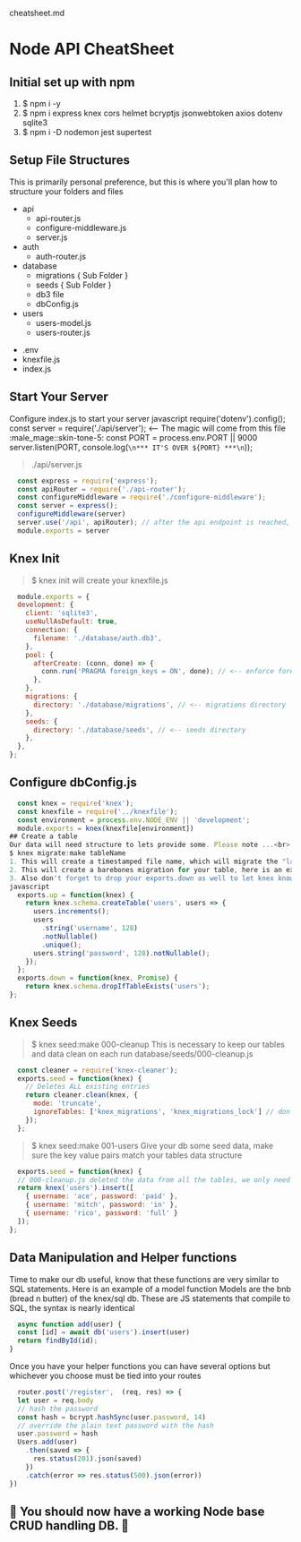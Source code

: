 cheatsheet.md
# Node API CheatSheet

## Initial set up with npm
1. $ npm i -y
2. $ npm i express knex cors helmet bcryptjs jsonwebtoken axios dotenv sqlite3
3. $ npm i -D nodemon jest supertest

## Setup File Structures  
This is primarily personal preference, but this is where you'll plan how to structure your folders and files
* api
  * api-router.js
  * configure-middleware.js
  * server.js
* auth
  * auth-router.js
* database
  * migrations { Sub Folder } 
  * seeds { Sub Folder }
  * db3 file
  * dbConfig.js
* users 
  * users-model.js
  * users-router.js
- .env
- knexfile.js
- index.js
## Start Your Server
Configure index.js to start your server
javascript
  require('dotenv').config();
  const server = require('./api/server'); <-- The magic will come from this file :male_mage::skin-tone-5:
  const PORT = process.env.PORT || 9000
  server.listen(PORT, console.log(`\n*** IT'S OVER ${PORT} ***\n`));
> ./api/server.js
```javascript
  const express = require('express');
  const apiRouter = require('./api-router');
  const configureMiddleware = require('./configure-middleware'); 
  const server = express();
  configureMiddleware(server)
  server.use('/api', apiRouter); // after the api endpoint is reached, activate "apiRouter"
  module.exports = server
```
## Knex Init
> $ knex init will create your knexfile.js
```javascript
  module.exports = {
  development: {
    client: 'sqlite3',
    useNullAsDefault: true,
    connection: {
      filename: './database/auth.db3',
    },
    pool: {
      afterCreate: (conn, done) => {
        conn.run('PRAGMA foreign_keys = ON', done); // <-- enforce foreign keys :key:
      },
    },
    migrations: {
      directory: './database/migrations', // <-- migrations directory 
    },
    seeds: {
      directory: './database/seeds', // <-- seeds directory 
    },
  },
};
```

## Configure dbConfig.js
```javascript
  const knex = require('knex');
  const knexfile = require('../knexfile');
  const environment = process.env.NODE_ENV || 'development';
  module.exports = knex(knexfile[environment])
## Create a table
Our data will need structure to lets provide some. Please note ...<br>
$ knex migrate:make tableName
1. This will create a timestamped file name, which will migrate the "latest" when we run migrations
2. This will create a barebones migration for your table, here is an example of a users table with a username and password column
3. Also don't forget to drop your exports.down as well to let knex know which table to delete.
javascript
  exports.up = function(knex) {
    return knex.schema.createTable('users', users => {
      users.increments();
      users
        .string('username', 128)
        .notNullable()
        .unique();
      users.string('password', 128).notNullable();
    });
  };
  exports.down = function(knex, Promise) {
    return knex.schema.dropIfTableExists('users');
};
```

## Knex Seeds
> $ knex seed:make 000-cleanup
This is necessary to keep our tables and data clean on each run
database/seeds/000-cleanup.js
```javascript
  const cleaner = require('knex-cleaner');
  exports.seed = function(knex) {
    // Deletes ALL existing entries
    return cleaner.clean(knex, {
      mode: 'truncate',
      ignoreTables: ['knex_migrations', 'knex_migrations_lock'] // don't empty migration tables <--
    });
  };
```

> $ knex seed:make 001-users
Give your db some seed data, make sure the key value pairs match your tables data structure
```javascript
  exports.seed = function(knex) {
  // 000-cleanup.js deleted the data from all the tables, we only need to insert the data
  return knex('users').insert([
    { username: 'ace', password: 'paid' },
    { username: 'mitch', password: 'in' },
    { username: 'rico', password: 'full' }
  ]);
};
```
## Data Manipulation and Helper functions
Time to make our db useful, know that these functions are very similar to SQL statements. Here is an example of a model function
Models are the bnb (bread n butter) of the knex/sql db. These are JS statements that compile to SQL, the syntax is nearly identical
```javascript
  async function add(user) {
  const [id] = await db('users').insert(user)
  return findById(id);
}
```
Once you have your helper functions you can have several options but whichever you choose must be tied into your routes
```javascript
  router.post('/register',  (req, res) => {
  let user = req.body
  // hash the password
  const hash = bcrypt.hashSync(user.password, 14)
  // override the plain text password with the hash
  user.password = hash
  Users.add(user)
    .then(saved => {
      res.status(201).json(saved)
    })
    .catch(error => res.status(500).json(error))
})
```
## 🏁 You should now have a working Node base CRUD handling DB. 🏁